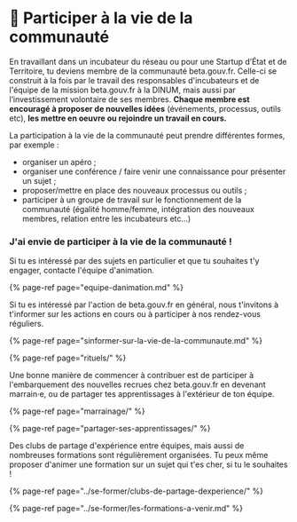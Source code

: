 # 🖖 Participer à la vie de la communauté

En travaillant dans un incubateur du réseau ou pour une Startup d’État et de Territoire, tu deviens membre de la communauté beta.gouv.fr. Celle-ci se construit à la fois par le travail des responsables d'incubateurs et de l'équipe de la mission beta.gouv.fr à la DINUM, mais aussi par l’investissement volontaire de ses membres. **Chaque membre est encouragé à proposer de nouvelles idées** \(événements, processus, outils etc\), **les mettre en oeuvre ou rejoindre un travail en cours.** 

La participation à la vie de la communauté peut prendre différentes formes, par exemple : 

* organiser un apéro ;
* organiser une conférence / faire venir une connaissance pour présenter un sujet ;
* proposer/mettre en place des nouveaux processus ou outils ;
* participer à un groupe de travail sur le fonctionnement de la communauté \(égalité homme/femme, intégration des nouveaux membres, relation entre les incubateurs etc…\)

### J'ai envie de participer à la vie de la communauté !

Si tu es intéressé par des sujets en particulier et que tu souhaites t'y engager, contacte l'équipe d'animation.

{% page-ref page="equipe-danimation.md" %}

Si tu es intéressé par l'action de beta.gouv.fr en général, nous t'invitons à t'informer sur les actions en cours ou à participer à nos rendez-vous réguliers.

{% page-ref page="sinformer-sur-la-vie-de-la-communaute.md" %}

{% page-ref page="rituels/" %}

Une bonne manière de commencer à contribuer est de participer à l'embarquement des nouvelles recrues chez beta.gouv.fr en devenant marrain·e, ou de partager tes apprentissages à l'extérieur de ton équipe.

{% page-ref page="marrainage/" %}

{% page-ref page="partager-ses-apprentissages/" %}

Des clubs de partage d'expérience entre équipes, mais aussi de nombreuses formations sont régulièrement organisées. Tu peux même proposer d'animer une formation sur un sujet qui t'es cher, si tu le souhaites ! 

{% page-ref page="../se-former/clubs-de-partage-dexperience/" %}

{% page-ref page="../se-former/les-formations-a-venir.md" %}

